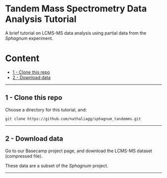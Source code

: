 # Tandem Mass Spectrometry Data Analysis Tutorial

A brief tutorial on LCMS-MS data analysis using partial data from the *Sphagnum* experiment.

# Content

- [1 - Clone this repo](#1---clone-this-repo)
- [2 - Download data](#2---download-data)


---
## 1 - Clone this repo

Choose a directory for this tutorial, and:

```
git clone https://github.com/nathaliagg/sphagnum_tandemms.git
```

---
## 2 - Download data

Go to our Basecamp project page, and download the LCMS-MS dataset (compressed file).

These data are a subset of the *Sphagnum* project.

---
